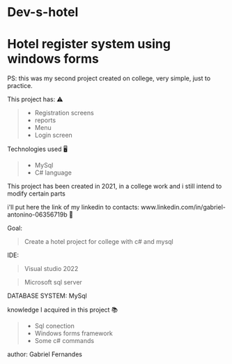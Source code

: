 # Dev-s-hotel
<h1 align text="center">Hotel register system using windows forms</h1>

PS: this was my second project created on college, very simple, just to practice.

  
   This project has: ⚠️
  >+ Registration screens
  > + reports
  > + Menu
  > + Login screen
    <p><p>
  
   Technologies used 🖥️ 
 > + MySql
 > + C# language
  <p>This project has been created in 2021, in a college work and i still intend to modify certain parts<p>
  <p>i'll put here the link of my linkedin to contacts: www.linkedin.com/in/gabriel-antonino-06356719b 📱
  
  Goal:
  > Create a  hotel project for college with c# and mysql
  
  IDE:
  > Visual studio 2022
  
  > Microsoft sql server

  DATABASE SYSTEM:
   MySql
   
<p> 
   knowledge I acquired in this project 📚 
  
 > + Sql conection 
 > + Windows forms framework
 > + Some c# commands
    
  author: Gabriel Fernandes
  
  
    

